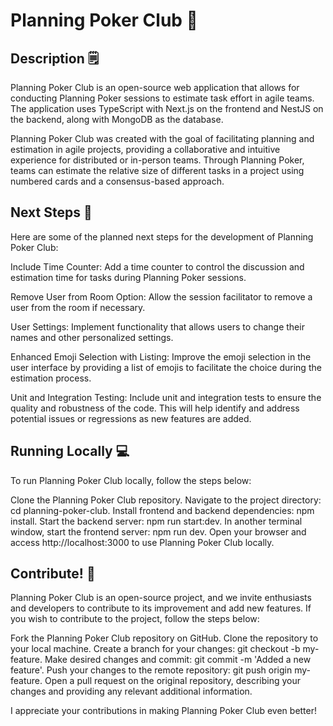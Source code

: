 # Planning Poker Club 💙

## Description 🗒
Planning Poker Club is an open-source web application that allows for conducting Planning Poker sessions to estimate task effort in agile teams. The application uses TypeScript with Next.js on the frontend and NestJS on the backend, along with MongoDB as the database.

Planning Poker Club was created with the goal of facilitating planning and estimation in agile projects, providing a collaborative and intuitive experience for distributed or in-person teams. Through Planning Poker, teams can estimate the relative size of different tasks in a project using numbered cards and a consensus-based approach.

## Next Steps 📝
Here are some of the planned next steps for the development of Planning Poker Club:

Include Time Counter: Add a time counter to control the discussion and estimation time for tasks during Planning Poker sessions.

Remove User from Room Option: Allow the session facilitator to remove a user from the room if necessary.

User Settings: Implement functionality that allows users to change their names and other personalized settings.

Enhanced Emoji Selection with Listing: Improve the emoji selection in the user interface by providing a list of emojis to facilitate the choice during the estimation process.

Unit and Integration Testing: Include unit and integration tests to ensure the quality and robustness of the code. This will help identify and address potential issues or regressions as new features are added.

## Running Locally 💻
To run Planning Poker Club locally, follow the steps below:

Clone the Planning Poker Club repository.
Navigate to the project directory: cd planning-poker-club.
Install frontend and backend dependencies: npm install.
Start the backend server: npm run start:dev.
In another terminal window, start the frontend server: npm run dev.
Open your browser and access http://localhost:3000 to use Planning Poker Club locally.

## Contribute! 🤩
Planning Poker Club is an open-source project, and we invite enthusiasts and developers to contribute to its improvement and add new features. If you wish to contribute to the project, follow the steps below:

Fork the Planning Poker Club repository on GitHub.
Clone the repository to your local machine.
Create a branch for your changes: git checkout -b my-feature.
Make desired changes and commit: git commit -m 'Added a new feature'.
Push your changes to the remote repository: git push origin my-feature.
Open a pull request on the original repository, describing your changes and providing any relevant additional information.

I appreciate your contributions in making Planning Poker Club even better!
